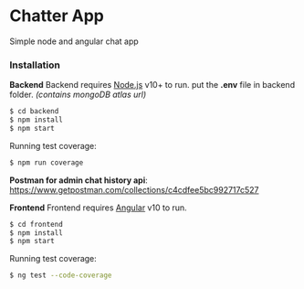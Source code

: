 # Chatter App

Simple node and angular chat app

### Installation

**Backend**
Backend requires [Node.js](https://nodejs.org/) v10+ to run.
put the **.env** file in backend folder. _(contains mongoDB atlas url)_

```sh
$ cd backend
$ npm install
$ npm start
```

Running test coverage:

```sh
$ npm run coverage
```

**Postman for admin chat history api**: https://www.getpostman.com/collections/c4cdfee5bc992717c527

**Frontend**
Frontend requires [Angular](https://angular.io/) v10 to run.

```sh
$ cd frontend
$ npm install
$ npm start
```

Running test coverage:

```sh
$ ng test --code-coverage
```
